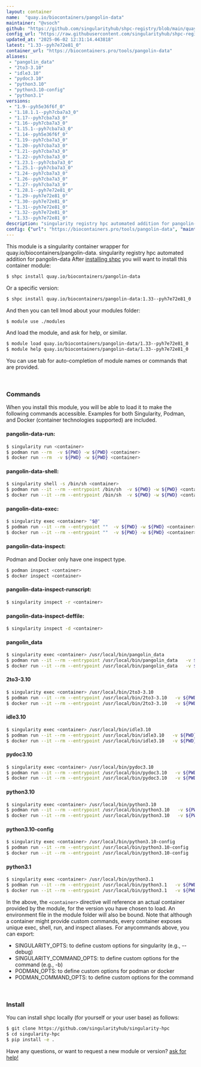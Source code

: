 ```yaml
---
layout: container
name:  "quay.io/biocontainers/pangolin-data"
maintainer: "@vsoch"
github: "https://github.com/singularityhub/shpc-registry/blob/main/quay.io/biocontainers/pangolin-data/container.yaml"
config_url: "https://raw.githubusercontent.com/singularityhub/shpc-registry/main/quay.io/biocontainers/pangolin-data/container.yaml"
updated_at: "2025-06-02 12:31:14.443818"
latest: "1.33--pyh7e72e81_0"
container_url: "https://biocontainers.pro/tools/pangolin-data"
aliases:
 - "pangolin_data"
 - "2to3-3.10"
 - "idle3.10"
 - "pydoc3.10"
 - "python3.10"
 - "python3.10-config"
 - "python3.1"
versions:
 - "1.9--pyh5e36f6f_0"
 - "1.18.1.1--pyh7cba7a3_0"
 - "1.17--pyh7cba7a3_0"
 - "1.16--pyh7cba7a3_0"
 - "1.15.1--pyh7cba7a3_0"
 - "1.14--pyh5e36f6f_0"
 - "1.19--pyh7cba7a3_0"
 - "1.20--pyh7cba7a3_0"
 - "1.21--pyh7cba7a3_0"
 - "1.22--pyh7cba7a3_0"
 - "1.23.1--pyh7cba7a3_0"
 - "1.25.1--pyh7cba7a3_0"
 - "1.24--pyh7cba7a3_0"
 - "1.26--pyh7cba7a3_0"
 - "1.27--pyh7cba7a3_0"
 - "1.28.1--pyh7e72e81_0"
 - "1.29--pyh7e72e81_0"
 - "1.30--pyh7e72e81_0"
 - "1.31--pyh7e72e81_0"
 - "1.32--pyh7e72e81_0"
 - "1.33--pyh7e72e81_0"
description: "singularity registry hpc automated addition for pangolin-data"
config: {"url": "https://biocontainers.pro/tools/pangolin-data", "maintainer": "@vsoch", "description": "singularity registry hpc automated addition for pangolin-data", "latest": {"1.33--pyh7e72e81_0": "sha256:24059f2eb08d8ab7aa010549b8b2debf1c35e6183babe75f252ce1577db516e1"}, "tags": {"1.9--pyh5e36f6f_0": "sha256:986d54d7de55e4764ee8a9eb195a46beb883fb9638879d559c815c9bd11d0f5c", "1.18.1.1--pyh7cba7a3_0": "sha256:b7ab5e8340e5a5129444aec7f5919e0a53fe276934b32cecb88769a142984e0a", "1.17--pyh7cba7a3_0": "sha256:bf3a497e0fbc90031a42813fe2a796b2975483b7232522f01238588dd7b07665", "1.16--pyh7cba7a3_0": "sha256:7cc3372b6595aa1437a34cbf0308557bba43827d8edeb3de6ef07c05fc0ddf20", "1.15.1--pyh7cba7a3_0": "sha256:52a9a687c37618bb0a8f07aae02dd2d53cf498e150c781ee571366f9ffab7295", "1.14--pyh5e36f6f_0": "sha256:9f01d930782ff756a372cd84553cf8444e329ef4a4dbfc2c5c690ef124b803ed", "1.19--pyh7cba7a3_0": "sha256:7fc8811fcd499418d7fb5ab427b909f02129ce8453398945686632df8c63cf8c", "1.20--pyh7cba7a3_0": "sha256:fdbbe3d1d33eed5ff64f015e91b9f1a833914650dd71af007fe55e08b95a0116", "1.21--pyh7cba7a3_0": "sha256:071486364ba073d27cee34bdd74f9e33db4575c3bc76b568e5736081e3f04bdb", "1.22--pyh7cba7a3_0": "sha256:9be48983ea937cfc87499c58aa72b1f61fba46e48d7058bf4e951a5dcd66fa76", "1.23.1--pyh7cba7a3_0": "sha256:04a939c7053553998449197f20f72b403efa49f474532e5f3f2d40c85a0a1059", "1.25.1--pyh7cba7a3_0": "sha256:d6b916b31b24e85517c57e42d9a39c279f35aa26b032f6099cb95976143ef879", "1.24--pyh7cba7a3_0": "sha256:c2f51c7a9bfabc49fd741d4c52198aba5aac87a44d6d2ef708904a39a71c74b8", "1.26--pyh7cba7a3_0": "sha256:43995ff816255d29b1a7bc64439d98c27e1d0188a0cb84493862c47557f2be0f", "1.27--pyh7cba7a3_0": "sha256:10cd5b23001d8fd384e8333a1bd1a855ef5012bc0249e0b56486460249167c75", "1.28.1--pyh7e72e81_0": "sha256:e0e6048525e2e7242044a3a72620c5a96632b5bc3a023cba67618abc50a907b0", "1.29--pyh7e72e81_0": "sha256:ee1cb6339ad7de7730e5c1bdc51d42aad2f376f9210a717992cf6780ff1451a7", "1.30--pyh7e72e81_0": "sha256:3d4b1cececa487008e5d272a75d14a5c807facd50cb854873b5a973b137c38fc", "1.31--pyh7e72e81_0": "sha256:6d483e248f1502ce93d695011b217670ad3d4fecebcf1d62133d2e1a2e48a1a7", "1.32--pyh7e72e81_0": "sha256:56fb7cdc34ed0468c36ad622f8b125a11e2f6975dfe0e8b53ba76c6f5a4cba58", "1.33--pyh7e72e81_0": "sha256:24059f2eb08d8ab7aa010549b8b2debf1c35e6183babe75f252ce1577db516e1"}, "docker": "quay.io/biocontainers/pangolin-data", "aliases": {"pangolin_data": "/usr/local/bin/pangolin_data", "2to3-3.10": "/usr/local/bin/2to3-3.10", "idle3.10": "/usr/local/bin/idle3.10", "pydoc3.10": "/usr/local/bin/pydoc3.10", "python3.10": "/usr/local/bin/python3.10", "python3.10-config": "/usr/local/bin/python3.10-config", "python3.1": "/usr/local/bin/python3.1"}}
---
```


This module is a singularity container wrapper for quay.io/biocontainers/pangolin-data.
singularity registry hpc automated addition for pangolin-data
After [installing shpc](#install) you will want to install this container module:


```bash
$ shpc install quay.io/biocontainers/pangolin-data
```

Or a specific version:

```bash
$ shpc install quay.io/biocontainers/pangolin-data:1.33--pyh7e72e81_0
```

And then you can tell lmod about your modules folder:

```bash
$ module use ./modules
```

And load the module, and ask for help, or similar.

```bash
$ module load quay.io/biocontainers/pangolin-data/1.33--pyh7e72e81_0
$ module help quay.io/biocontainers/pangolin-data/1.33--pyh7e72e81_0
```

You can use tab for auto-completion of module names or commands that are provided.

<br>

### Commands

When you install this module, you will be able to load it to make the following commands accessible.
Examples for both Singularity, Podman, and Docker (container technologies supported) are included.

#### pangolin-data-run:

```bash
$ singularity run <container>
$ podman run --rm  -v ${PWD} -w ${PWD} <container>
$ docker run --rm  -v ${PWD} -w ${PWD} <container>
```

#### pangolin-data-shell:

```bash
$ singularity shell -s /bin/sh <container>
$ podman run --it --rm --entrypoint /bin/sh  -v ${PWD} -w ${PWD} <container>
$ docker run --it --rm --entrypoint /bin/sh  -v ${PWD} -w ${PWD} <container>
```

#### pangolin-data-exec:

```bash
$ singularity exec <container> "$@"
$ podman run --it --rm --entrypoint ""  -v ${PWD} -w ${PWD} <container> "$@"
$ docker run --it --rm --entrypoint ""  -v ${PWD} -w ${PWD} <container> "$@"
```

#### pangolin-data-inspect:

Podman and Docker only have one inspect type.

```bash
$ podman inspect <container>
$ docker inspect <container>
```

#### pangolin-data-inspect-runscript:

```bash
$ singularity inspect -r <container>
```

#### pangolin-data-inspect-deffile:

```bash
$ singularity inspect -d <container>
```


#### pangolin_data

```bash
$ singularity exec <container> /usr/local/bin/pangolin_data
$ podman run --it --rm --entrypoint /usr/local/bin/pangolin_data   -v ${PWD} -w ${PWD} <container> -c " $@"
$ docker run --it --rm --entrypoint /usr/local/bin/pangolin_data   -v ${PWD} -w ${PWD} <container> -c " $@"
```


#### 2to3-3.10

```bash
$ singularity exec <container> /usr/local/bin/2to3-3.10
$ podman run --it --rm --entrypoint /usr/local/bin/2to3-3.10   -v ${PWD} -w ${PWD} <container> -c " $@"
$ docker run --it --rm --entrypoint /usr/local/bin/2to3-3.10   -v ${PWD} -w ${PWD} <container> -c " $@"
```


#### idle3.10

```bash
$ singularity exec <container> /usr/local/bin/idle3.10
$ podman run --it --rm --entrypoint /usr/local/bin/idle3.10   -v ${PWD} -w ${PWD} <container> -c " $@"
$ docker run --it --rm --entrypoint /usr/local/bin/idle3.10   -v ${PWD} -w ${PWD} <container> -c " $@"
```


#### pydoc3.10

```bash
$ singularity exec <container> /usr/local/bin/pydoc3.10
$ podman run --it --rm --entrypoint /usr/local/bin/pydoc3.10   -v ${PWD} -w ${PWD} <container> -c " $@"
$ docker run --it --rm --entrypoint /usr/local/bin/pydoc3.10   -v ${PWD} -w ${PWD} <container> -c " $@"
```


#### python3.10

```bash
$ singularity exec <container> /usr/local/bin/python3.10
$ podman run --it --rm --entrypoint /usr/local/bin/python3.10   -v ${PWD} -w ${PWD} <container> -c " $@"
$ docker run --it --rm --entrypoint /usr/local/bin/python3.10   -v ${PWD} -w ${PWD} <container> -c " $@"
```


#### python3.10-config

```bash
$ singularity exec <container> /usr/local/bin/python3.10-config
$ podman run --it --rm --entrypoint /usr/local/bin/python3.10-config   -v ${PWD} -w ${PWD} <container> -c " $@"
$ docker run --it --rm --entrypoint /usr/local/bin/python3.10-config   -v ${PWD} -w ${PWD} <container> -c " $@"
```


#### python3.1

```bash
$ singularity exec <container> /usr/local/bin/python3.1
$ podman run --it --rm --entrypoint /usr/local/bin/python3.1   -v ${PWD} -w ${PWD} <container> -c " $@"
$ docker run --it --rm --entrypoint /usr/local/bin/python3.1   -v ${PWD} -w ${PWD} <container> -c " $@"
```



In the above, the `<container>` directive will reference an actual container provided
by the module, for the version you have chosen to load. An environment file in the
module folder will also be bound. Note that although a container
might provide custom commands, every container exposes unique exec, shell, run, and
inspect aliases. For anycommands above, you can export:

 - SINGULARITY_OPTS: to define custom options for singularity (e.g., --debug)
 - SINGULARITY_COMMAND_OPTS: to define custom options for the command (e.g., -b)
 - PODMAN_OPTS: to define custom options for podman or docker
 - PODMAN_COMMAND_OPTS: to define custom options for the command

<br>

### Install

You can install shpc locally (for yourself or your user base) as follows:

```bash
$ git clone https://github.com/singularityhub/singularity-hpc
$ cd singularity-hpc
$ pip install -e .
```

Have any questions, or want to request a new module or version? [ask for help!](https://github.com/singularityhub/singularity-hpc/issues)